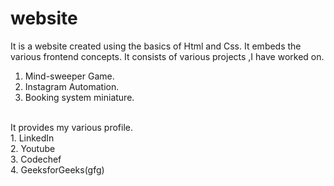 # website
It is a website created using the basics of Html and Css. It embeds the various frontend concepts.
It consists of various projects ,I have worked on.</br>
1. Mind-sweeper Game.
2. Instagram Automation.
3. Booking system miniature.
</br>
It provides my various profile.
</br>
1. LinkedIn</br>
2. Youtube</br>
3. Codechef</br>
4. GeeksforGeeks(gfg)</br>
